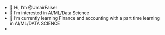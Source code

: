 - 👋 Hi, I’m @UmairFaiser
- 👀 I’m interested in AI/ML/Data Science
- 🌱 I’m currently learning Finance and accounting with a part time learning in AI/ML/DATA SCIENCE
-
<!---
UmairFaiser/UmairFaiser is a ✨ special ✨ repository because its `README.md` (this file) appears on your GitHub profile.
You can click the Preview link to take a look at your changes.
--->
